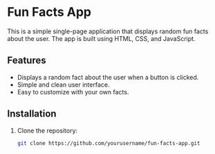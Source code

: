 # Fun Facts App

This is a simple single-page application that displays random fun facts about the user. The app is built using HTML, CSS, and JavaScript.

## Features

- Displays a random fact about the user when a button is clicked.
- Simple and clean user interface.
- Easy to customize with your own facts.

## Installation

1. Clone the repository:
   ```bash
   git clone https://github.com/yourusername/fun-facts-app.git
